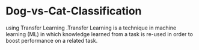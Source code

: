 # Dog-vs-Cat-Classification
using Transfer Learning .Transfer Learning is a technique in machine learning (ML) in which knowledge learned from a task is re-used in order to boost performance on a related task.
